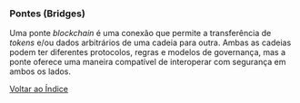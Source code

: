 ### Pontes (Bridges)

Uma ponte _blockchain_ é uma conexão que permite a transferência de _tokens_ e/ou dados arbitrários de uma cadeia para outra. Ambas as cadeias podem ter diferentes protocolos, regras e modelos de governança, mas a ponte oferece uma maneira compatível de interoperar com segurança em ambos os lados.

[Voltar ao Índice](../)